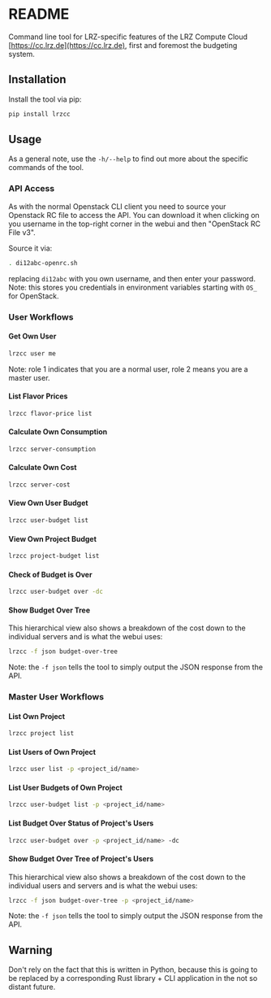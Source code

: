 # README

Command line tool for LRZ-specific features of the LRZ Compute Cloud
[https://cc.lrz.de](https://cc.lrz.de), first and foremost the budgeting system.

## Installation
Install the tool via pip:
```bash
pip install lrzcc
```

## Usage
As a general note, use the `-h/--help` to find out more about the specific
commands of the tool.

### API Access
As with the normal Openstack CLI client you need to source your Openstack RC
file to access the API. You can download it when clicking on you username
in the top-right corner in the webui and then "OpenStack RC File v3".

Source it via:
```bash
. di12abc-openrc.sh
```
replacing `di12abc` with you own username, and then enter your password.
Note: this stores you credentials in environment variables starting with
`OS_` for OpenStack.

### User Workflows

#### Get Own User
```bash
lrzcc user me
```
Note: role 1 indicates that you are a normal user, role 2 means you are a
master user.

#### List Flavor Prices
```bash
lrzcc flavor-price list
```

#### Calculate Own Consumption
```bash
lrzcc server-consumption
```

#### Calculate Own Cost
```bash
lrzcc server-cost
```

#### View Own User Budget
```bash
lrzcc user-budget list
```

#### View Own Project Budget
```bash
lrzcc project-budget list
```

#### Check of Budget is Over
```bash
lrzcc user-budget over -dc
```

#### Show Budget Over Tree
This hierarchical view also shows a breakdown of the cost down to the
individual servers and is what the webui uses:
```bash
lrzcc -f json budget-over-tree
```
Note: the `-f json` tells the tool to simply output the JSON response from
the API.

### Master User Workflows

#### List Own Project
```bash
lrzcc project list
```

#### List Users of Own Project
```bash
lrzcc user list -p <project_id/name>
```

#### List User Budgets of Own Project
```bash
lrzcc user-budget list -p <project_id/name>
```

#### List Budget Over Status of Project's Users
```bash
lrzcc user-budget over -p <project_id/name> -dc
```

#### Show Budget Over Tree of Project's Users
This hierarchical view also shows a breakdown of the cost down to the
individual users and servers and is what the webui uses:
```bash
lrzcc -f json budget-over-tree -p <project_id/name>
```
Note: the `-f json` tells the tool to simply output the JSON response from
the API.

## Warning
Don't rely on the fact that this is written in Python, because this is
going to be replaced by a corresponding Rust library + CLI application in
the not so distant future.
